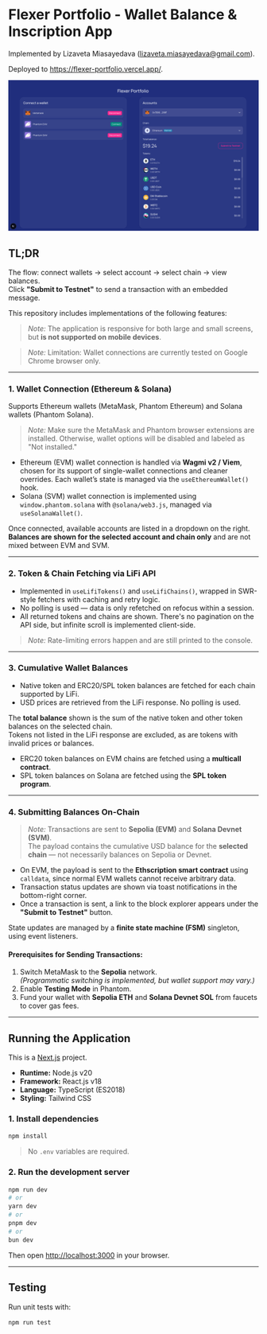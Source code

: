 # Flexer Portfolio - Wallet Balance & Inscription App

Implemented by Lizaveta Miasayedava (lizaveta.miasayedava@gmail.com).

Deployed to https://flexer-portfolio.vercel.app/.

![App screenshot](./public/readme/screenshot.png)

## TL;DR

The flow: connect wallets → select account → select chain → view balances.  
Click **"Submit to Testnet"** to send a transaction with an embedded message.

This repository includes implementations of the following features:

> _Note:_ The application is responsive for both large and small screens, but **is not supported on mobile devices**.

> _Note:_ Limitation: Wallet connections are currently tested on Google Chrome browser only.

---

### 1. Wallet Connection (Ethereum & Solana)

Supports Ethereum wallets (MetaMask, Phantom Ethereum) and Solana wallets (Phantom Solana).

> _Note:_ Make sure the MetaMask and Phantom browser extensions are installed. Otherwise, wallet options will be disabled and labeled as "Not installed."

- Ethereum (EVM) wallet connection is handled via **Wagmi v2 / Viem**, chosen for its support of single-wallet connections and cleaner overrides. Each wallet’s state is managed via the `useEthereumWallet()` hook.
- Solana (SVM) wallet connection is implemented using `window.phantom.solana` with `@solana/web3.js`, managed via `useSolanaWallet()`.

Once connected, available accounts are listed in a dropdown on the right.  
**Balances are shown for the selected account and chain only** and are not mixed between EVM and SVM.

---

### 2. Token & Chain Fetching via LiFi API

- Implemented in `useLifiTokens()` and `useLifiChains()`, wrapped in SWR-style fetchers with caching and retry logic.
- No polling is used — data is only refetched on refocus within a session.
- All returned tokens and chains are shown. There's no pagination on the API side, but infinite scroll is implemented client-side.

> _Note:_ Rate-limiting errors happen and are still printed to the console.

---

### 3. Cumulative Wallet Balances

- Native token and ERC20/SPL token balances are fetched for each chain supported by LiFi.
- USD prices are retrieved from the LiFi response. No polling is used.

The **total balance** shown is the sum of the native token and other token balances on the selected chain.  
Tokens not listed in the LiFi response are excluded, as are tokens with invalid prices or balances.

- ERC20 token balances on EVM chains are fetched using a **multicall contract**.
- SPL token balances on Solana are fetched using the **SPL token program**.

---

### 4. Submitting Balances On-Chain

> _Note:_ Transactions are sent to **Sepolia (EVM)** and **Solana Devnet (SVM)**.  
> The payload contains the cumulative USD balance for the **selected chain** — not necessarily balances on Sepolia or Devnet.

- On EVM, the payload is sent to the **Ethscription smart contract** using `calldata`, since normal EVM wallets cannot receive arbitrary data.
- Transaction status updates are shown via toast notifications in the bottom-right corner.
- Once a transaction is sent, a link to the block explorer appears under the **"Submit to Testnet"** button.

State updates are managed by a **finite state machine (FSM)** singleton, using event listeners.

#### Prerequisites for Sending Transactions:

1. Switch MetaMask to the **Sepolia** network.  
   _(Programmatic switching is implemented, but wallet support may vary.)_
2. Enable **Testing Mode** in Phantom.
3. Fund your wallet with **Sepolia ETH** and **Solana Devnet SOL** from faucets to cover gas fees.

---

## Running the Application

This is a [Next.js](https://nextjs.org) project.

- **Runtime:** Node.js v20
- **Framework:** React.js v18
- **Language:** TypeScript (ES2018)
- **Styling:** Tailwind CSS

### 1. Install dependencies

```bash
npm install
```

> No `.env` variables are required.

### 2. Run the development server

```bash
npm run dev
# or
yarn dev
# or
pnpm dev
# or
bun dev
```

Then open [http://localhost:3000](http://localhost:3000) in your browser.

---

## Testing

Run unit tests with:

```bash
npm run test
```
